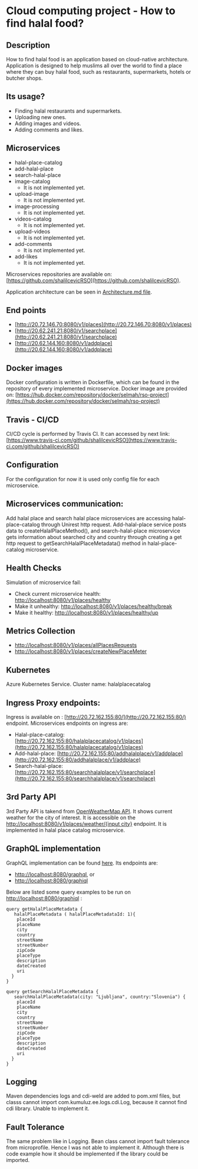 # Cloud computing project - How to find halal food?
## Description
How to find halal food is an application based on cloud-native architecture. Application is designed to help muslims all over the world to find a place where they can buy halal food, such as restaurants, supermarkets, hotels or butcher shops.

## Its usage?
  - Finding halal restaurants and supermarkets.
  - Uploading new ones.
  - Adding images and videos.
  - Adding comments and likes.

## Microservices
  - halal-place-catalog
  - add-halal-place
  - search-halal-place
  - image-catalog
    - It is not implemented yet.
  - upload-image
    - It is not implemented yet.
  - image-processing
    - It is not implemented yet.
  - videos-catalog
    - It is not implemented yet.
  - upload-videos
    - It is not implemented yet.
  - add-comments
    - It is not implemented yet.
  - add-likes
    - It is not implemented yet.
    
  
  
  Microservices repositories are available on: [https://github.com/shalilcevicRSO](https://github.com/shalilcevicRSO).
  
  Application architecture can be seen in [Architecture.md file](https://github.com/shalilcevicRSO/documentation/blob/main/Architecture.md).
  
## End points
- [http://20.72.146.70:8080/v1/places](http://20.72.146.70:8080/v1/places)
- [http://20.62.241.21:8080/v1/searchplace](http://20.62.241.21:8080/v1/searchplace)
- [http://20.62.144.160:8080/v1/addplace](http://20.62.144.160:8080/v1/addplace)
  
  

## Docker images
Docker configuration is written in Dockerfile, which can be found in the repository of every implemented microservice.
Docker image are provided on: [https://hub.docker.com/repository/docker/selmah/rso-project](https://hub.docker.com/repository/docker/selmah/rso-project)


## Travis - CI/CD

CI/CD cycle is performed by Travis CI. It can accessed by next link: [https://www.travis-ci.com/github/shalilcevicRSO](https://www.travis-ci.com/github/shalilcevicRSO)

## Configuration

For the configuration for now it is used only config file for each microservice.

## Microservices communication:
Add halal place and search halal place microservices are accessing halal-place-catalog through Unirest http request.
Add-halal-place service posts data to createHalalPlaceMethod(), and search-halal-place microservice gets information about searched city and country through creating a get http request to getSearchHalalPlaceMetadata() method in halal-place-catalog microservice.

## Health Checks
Simulation of microservice fail: 
- Check current microservice health: [http://localhost:8080/v1/places/healthy](http://localhost:8080/v1/places/healthy)
- Make it unhealthy: [http://localhost:8080/v1/places/healthy/break](http://localhost:8080/v1/places/healthy/break)
- Make it healthy: [http://localhost:8080/v1/places/healthy/up](http://localhost:8080/v1/places/healthy/up)



## Metrics Collection
  - [http://localhost:8080/v1/places/allPlacesRequests](http://localhost:8080/v1/places/allPlacesRequests)
  - [http://localhost:8080/v1/places/createNewPlaceMeter](http://localhost:8080/v1/places/createNewPlaceMeter)

## Kubernetes
  Azure Kubernetes Service.
  Cluster name: halalplacecatalog
  
## Ingress Proxy endpoints:
Ingress is available on : [http://20.72.162.155:80/](http://20.72.162.155:80/) endpoint.
Microservices endpoints on ingress are:
- Halal-place-catalog: [http://20.72.162.155:80/halalplacecatalog/v1/places](http://20.72.162.155:80/halalplacecatalog/v1/places)
- Add-halal-place: [http://20.72.162.155:80/addhalalplace/v1/addplace](http://20.72.162.155:80/addhalalplace/v1/addplace)
- Search-halal-place: [http://20.72.162.155:80/searchhalalplace/v1/searchplace](http://20.72.162.155:80/searchhalalplace/v1/searchplace)

## 3rd Party API
3rd Party API is takend from [OpenWeatherMap API](https://openweathermap.org/api). It shows current weather for the city of interest.
It is accessible on the [http://localhost:8080/v1/places/weather/{input city}](http://localhost:8080/v1/places/weather/ljubljana) endpoint.
It is implemented in halal place catalog microservice.

## GraphQL implementation

GraphQL implementation can be found [here](https://github.com/shalilcevicRSO/halal-place-catalog/tree/main/api/src/main/java/com/selma/halal/food/project/graphql).
Its endpoints are:
- [http://localhost:8080/graphql](http://localhost:8080/graphql), or
- [http://localhost:8080/graphiql](http://localhost:8080/graphiql) 

Below are listed some query examples to be run on [http://localhost:8080/graphiql](http://localhost:8080/graphiql) :
```
query getHalalPlaceMetadata {
   halalPlaceMetadata ( halalPlaceMetadataId: 1){
    placeId
    placeName
    city
    country
    streetName
    streetNumber
    zipCode
    placeType
    description
    dateCreated
    uri
  }
}
```
```
query getSearchHalalPlaceMetadata {
   searchHalalPlaceMetadata(city: "Ljubljana", country:"Slovenia") {
    placeId
    placeName
    city
    country
    streetName
    streetNumber
    zipCode
    placeType
    description
    dateCreated
    uri
  }
}
```



## Logging

Maven dependencies logs and cdi-weld are added to pom.xml files, but classs cannot import com.kumuluz.ee.logs.cdi.Log, because it cannot find cdi library.
Unable to implement it.

## Fault Tolerance

The same problem like in Logging. Bean class cannot import fault tolerance from microprofile. Hence I was not able to implement it. Although there is code example how it should be implemented if the library could be imported.





